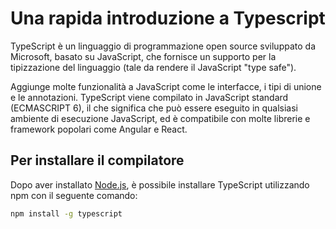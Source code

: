 # Una rapida introduzione a Typescript
TypeScript è un linguaggio di programmazione open source sviluppato da Microsoft, basato su JavaScript, che fornisce un supporto per la tipizzazione del linguaggio (tale da rendere il JavaScript "type safe").

Aggiunge molte funzionalità a JavaScript come le interfacce, i tipi di unione e le annotazioni. TypeScript viene compilato in JavaScript standard (ECMASCRIPT 6), il che significa che può essere eseguito in qualsiasi ambiente di esecuzione JavaScript, ed è compatibile con molte librerie e framework popolari come Angular e React.

## Per installare il compilatore
Dopo aver installato [Node.js](https://nodejs.org/en/download), è possibile installare TypeScript utilizzando npm con il seguente comando:
```bash
npm install -g typescript
```

